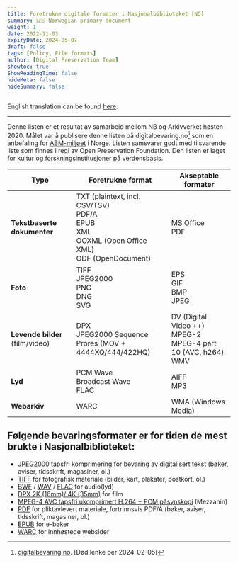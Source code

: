 ```yaml
---
title: Foretrukne digitale formater i Nasjonalbiblioteket [NO]
summary: 🇳🇴 Norwegian primary document
weight: 1
date: 2022-11-03
expiryDate: 2024-05-07
draft: false
tags: [Policy, File formats]
author: [Digital Preservation Team]
showtoc: true
ShowReadingTime: false
hideMeta: false
hideSummary: false
---
```


English translation can be found [here](/docs/formats/2022-11-03-formats-in-use-en/ "Link to the English version of this document").

---

Denne listen er et resultat av samarbeid mellom NB og Arkivverket høsten 2020.
Målet var å publisere denne listen på digitalbevaring.no[^1] som en anbefaling for
  <abbr title="Arkiv, Bibliotek, og Museum">ABM-miljøet</abbr>
i Norge.
Listen samsvarer godt med tilsvarende liste som finnes i regi av Open Preservation Foundation.
Den listen er laget for kultur og forskningsinstitusjoner på verdensbasis.

[^1]: [digitalbevaring.no](https://digitalbevaring.no "Nettside med anbefalinger for digitalbevaring i Norske ABM institusjoner"). [Død lenke per 2024-02-05]

| Type                            | Foretrukne format                                                                                        | Akseptable formater                                                   |
| ------------------------------- | -------------------------------------------------------------------------------------------------------- | --------------------------------------------------------------------- |
| **Tekstbaserte dokumenter**     | TXT (plaintext, incl. CSV/TSV)<br>PDF/A <br>EPUB<br>XML<br>OOXML (Open Office XML)<br>ODF (OpenDocument) | MS Office<br>PDF                                                      |
| **Foto**                        | TIFF<br>JPEG2000<br>PNG<br>DNG<br>SVG                                                                    | EPS<br>GIF<br>BMP<br>JPEG                                             |
| **Levende bilder** (film/video) | DPX<br>JPEG2000 Sequence<br>Prores (MOV + 4444XQ/444/422HQ)                                              | DV (Digital Video ++)<br> MPEG-2<br>MPEG-4 part 10 (AVC, h264)<br>WMV |
| **Lyd**                         | PCM Wave<br>Broadcast Wave<br>FLAC                                                                       | AIFF<br>MP3<br>                                                       |
| **Webarkiv**                    | WARC                                                                                                     | WMA (Windows Media)                                                   |


## Følgende bevaringsformater er for tiden de mest brukte i Nasjonalbiblioteket:

- [JPEG2000](https://www.loc.gov/preservation/digital/formats/fdd/fdd000214.shtml "Library of Congress nettside for JPEG2000 filformat")
  tapsfri komprimering for bevaring av digitalisert tekst (bøker, aviser, tidsskrift, magasiner, ol.)
- [TIFF](https://www.loc.gov/preservation/digital/formats/fdd/fdd000022.shtml "Library of Congress nettside for TIFF filformat")
  for fotografisk materiale (bilder, kart, plakater, postkort, ol.)
- [BWF](https://www.loc.gov/preservation/digital/formats/fdd/fdd000357.shtml "Library of Congress nettside for BWF filformat") /
  [WAV](https://www.loc.gov/preservation/digital/formats/fdd/fdd000001.shtml "Library of Congress nettside for WAV filformat") /
  [FLAC](https://www.loc.gov/preservation/digital/formats/fdd/fdd000198.shtml "Library of Congress nettside for FLAC filformat")
  for audio(lyd)
- [DPX 2K (16mm)/ 4K (35mm)](https://www.loc.gov/preservation/digital/formats/fdd/fdd000178.shtml "Library of Congress nettside for DPX filformat")
  for film
- [MPEG-4 AVC tapsfri ukomprimert H.264 + PCM påsynskopi](https://www.loc.gov/preservation/digital/formats/fdd/fdd000081.shtml "Library of Congress nettside for MPEG-4 AVC filformat")
  (Mezzanin)
- [PDF](https://www.loc.gov/preservation/digital/formats/fdd/fdd000318.shtml "Library of Congress nettside for PDF/A filformat")
  for pliktavlevert materiale, fortrinnsvis PDF/A (bøker, aviser, tidsskrift, magasiner, ol.)
- [EPUB](https://www.loc.gov/preservation/digital/formats/fdd/fdd000310.shtml "Library of Congress nettside for EPUB filformat")
  for e-bøker
- [WARC](https://www.loc.gov/preservation/digital/formats/fdd/fdd000236.shtml "Library of Congress nettside for WARC filformat")
  for innhøstede websider